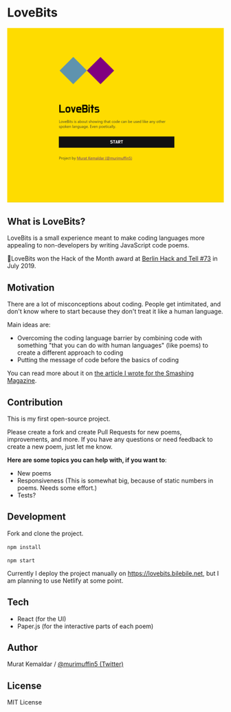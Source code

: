 # LoveBits

![LoveBits demo](docs/intro.gif)

## What is LoveBits?

LoveBits is a small experience meant to make coding languages more appealing to non-developers by writing JavaScript code poems.

🏅LoveBits won the Hack of the Month award at [Berlin Hack and Tell #73](https://berlinhackandtell.rocks/2019-07-30-no73-libre-not-libra) in July 2019.

## Motivation

There are a lot of misconceptions about coding. People get intimitated, and don't know where to start because they don't treat it like a human language.

Main ideas are:

- Overcoming the coding language barrier by combining code with something "that you can do with human languages" (like poems) to create a different approach to coding
- Putting the message of code before the basics of coding

You can read more about it on [the article I wrote for the Smashing Magazine](https://www.smashingmagazine.com/2018/07/writing-code-poems/).

## Contribution

This is my first open-source project.

Please create a fork and create Pull Requests for new poems, improvements, and more. If you have any questions or need feedback to create a new poem, just let me know.

**Here are some topics you can help with, if you want to**:

- New poems
- Responsiveness (This is somewhat big, because of static numbers in poems. Needs some effort.)
- Tests?

## Development

Fork and clone the project.

`npm install`

`npm start`

Currently I deploy the project manually on https://lovebits.bilebile.net, but I am planning to use Netlify at some point.

## Tech

- React (for the UI)
- Paper.js (for the interactive parts of each poem)

## Author

Murat Kemaldar / [@murimuffin5 (Twitter)](https://twitter.com/murimuffin5)

## License

MIT License
